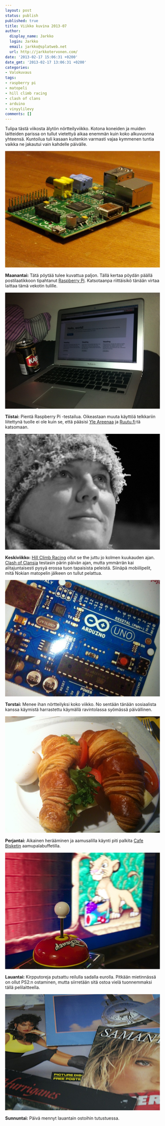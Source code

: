 ```yaml
---
layout: post
status: publish
published: true
title: Viikko kuvina 2013-07
author:
  display_name: Jarkko
  login: Jarkko
  email: jarkko@splatweb.net
  url: http://jarkkotervonen.com/
date: '2013-02-17 15:06:31 +0200'
date_gmt: '2013-02-17 13:06:31 +0200'
categories:
- Valokuvaus
tags:
- raspberry pi
- matopeli
- hill climb racing
- clash of clans
- arduino
- vinyylilevy
comments: []
---
```

Tulipa tästä viikosta älytön nörtteilyviikko. Kotona koneiden ja muiden laitteiden parissa on tullut vietettyä aikaa enemmän kuin koko alkuvuonna yhteensä. Kuntoilua tuli kasaan kuitenkin varmasti vajaa kymmenen tuntia vaikka ne jakautui vain kahdelle päivälle.

<amp-img alt="Viikko kuvina 2013-06 - Maanantai" src="/assets/img/posts/2013-07-ma.jpg" layout="responsive" width="4" height="3">
  <noscript><img alt="Viikko kuvina 2013-06 - Maanantai" src="/assets/img/posts/2013-07-ma.jpg" /></noscript>
</amp-img>

__Maanantai:__ Tätä pöytää tulee kuvattua paljon. Tällä kertaa pöydän päällä postilaatikkoon tipahtanut [Raspberry Pi](http://www.raspberrypi.org/). Katsotaanpa riittäisikö tänään virtaa laittaa tämä vekotin tulille.

<amp-img alt="Viikko kuvina 2013-07 - Tiistai" src="/assets/img/posts/2013-07-ti.jpg" layout="responsive" width="4" height="3">
  <noscript><img alt="Viikko kuvina 2013-07 - Tiistai" src="/assets/img/posts/2013-07-ti.jpg" /></noscript>
</amp-img>

__Tiistai:__ Pientä Raspberry Pi -testailua. Oikeastaan muuta käyttöä telkkariin liitettynä tuolle ei ole kuin se, että pääsisi [Yle Areenaa](http://areena.yle.fi/) ja [Ruutu.fi](http://www.ruutu.fi/):tä katsomaan.

<amp-img alt="Viikko kuvina 2013-07 - Keskiviikko" src="/assets/img/posts/2013-07-ke.jpg" layout="responsive" width="4" height="3">
  <noscript><img alt="Viikko kuvina 2013-07 - Keskiviikko" src="/assets/img/posts/2013-07-ke.jpg" /></noscript>
</amp-img>

__Keskiviikko:__ [Hill Climb Racing](https://www.facebook.com/HillClimbRacing) ollut se the juttu jo kolmen kuukauden ajan. [Clash of Clansia](http://www.supercell.net/games/view/clash-of-clans) testasin pärin päivän ajan, mutta ymmärrän kai alitajuntaisesti pysyä erossa tuon tapaisista peleistä. Siinäpä mobiilipelit, mitä Nokian matopelin jälkeen on tullut pelattua.

<amp-img alt="Viikko kuvina 2013-07 - Torstai" src="/assets/img/posts/2013-07-to.jpg" layout="responsive" width="4" height="3">
  <noscript><img alt="Viikko kuvina 2013-07 - Torstai" src="/assets/img/posts/2013-07-to.jpg" /></noscript>
</amp-img>

__Torstai:__ Menee ihan nörtteilyksi koko viikko. No sentään tänään sosiaalista kanssa käymistä harrastettu käymällä ravintolassa syömässä päivällinen.

<amp-img alt="Viikko kuvina 2013-07 - Perjantai" src="/assets/img/posts/2013-07-pe.jpg" layout="responsive" width="4" height="3">
  <noscript><img alt="Viikko kuvina 2013-07 - Perjantai" src="/assets/img/posts/2013-07-pe.jpg" /></noscript>
</amp-img>

__Perjantai:__ Aikainen herääminen ja aamusalilla käynti piti palkita [Cafe Bisketin](http://www.cafebisketti.fi/) aamupalabuffetilla.

<amp-img alt="Viikko kuvina 2013-07 - Lauantai" src="/assets/img/posts/2013-07-la.jpg" layout="responsive" width="4" height="3">
  <noscript><img alt="Viikko kuvina 2013-07 - Lauantai" src="/assets/img/posts/2013-07-la.jpg" /></noscript>
</amp-img>

__Lauantai:__ Kirpputoreja putsattu reilulla sadalla eurolla. Pitkään mietinnässä on ollut PS2:n ostaminen, mutta siirretään sitä ostoa vielä tuonnemmaksi tällä pelilaitteella.

<amp-img alt="Viikko kuvina 2013-07 - Sunnuntai" src="/assets/img/posts/2013-07-su.jpg" layout="responsive" width="4" height="3">
  <noscript><img alt="Viikko kuvina 2013-07 - Sunnuntai" src="/assets/img/posts/2013-07-su.jpg" /></noscript>
</amp-img>

__Sunnuntai:__ Päivä mennyt lauantain ostoihin tutustuessa.
